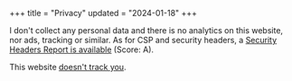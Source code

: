 +++
title = "Privacy"
updated = "2024-01-18" 
+++

I don't collect any personal data and there is no analytics on this website, nor ads, tracking or similar. As for CSP and security headers, a [Security Headers Report is available](https://securityheaders.com/?q=https%3A%2F%2Fanimated-sherbet-085d6f.netlify.app) (Score: A).

This website [doesn't track you](https://themarkup.org/blacklight?url=animated-sherbet-085d6f.netlify.app&device=desktop&location=eu).